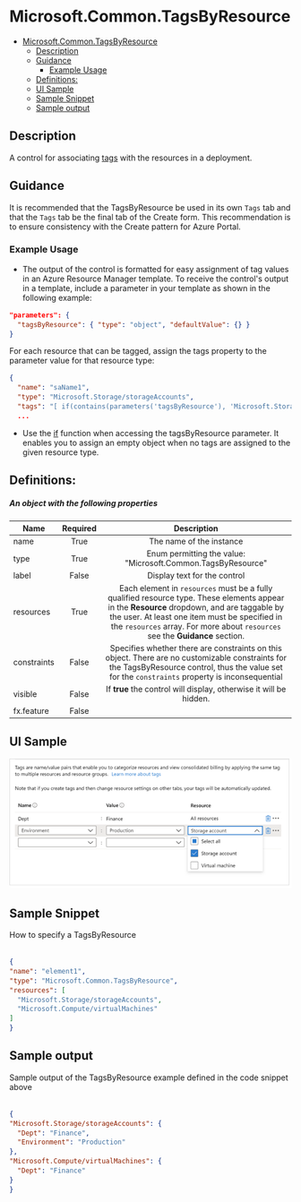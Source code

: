 <a name="microsoft-common-tagsbyresource"></a>
# Microsoft.Common.TagsByResource
* [Microsoft.Common.TagsByResource](#microsoft-common-tagsbyresource)
    * [Description](#microsoft-common-tagsbyresource-description)
    * [Guidance](#microsoft-common-tagsbyresource-guidance)
        * [Example Usage](#microsoft-common-tagsbyresource-guidance-example-usage)
    * [Definitions:](#microsoft-common-tagsbyresource-definitions)
    * [UI Sample](#microsoft-common-tagsbyresource-ui-sample)
    * [Sample Snippet](#microsoft-common-tagsbyresource-sample-snippet)
    * [Sample output](#microsoft-common-tagsbyresource-sample-output)

<a name="microsoft-common-tagsbyresource-description"></a>
## Description
A control for associating [tags](https://docs.microsoft.com/en-us/azure/azure-resource-manager/management/tag-resources?tabs=json) with the resources in a deployment.
<a name="microsoft-common-tagsbyresource-guidance"></a>
## Guidance
It is recommended that the TagsByResource be used in its own `Tags` tab and that the `Tags` tab be the final tab of the Create form. This recommendation is to ensure consistency with the Create pattern for Azure Portal.

<a name="microsoft-common-tagsbyresource-guidance-example-usage"></a>
### Example Usage

- The output of the control is formatted for easy assignment of tag values in an Azure Resource Manager template. To receive the control's output in a template, include a parameter in your template as shown in the following example:

```json
"parameters": {
  "tagsByResource": { "type": "object", "defaultValue": {} }
}
```

For each resource that can be tagged, assign the tags property to the parameter value for that resource type:

```json
{
  "name": "saName1",
  "type": "Microsoft.Storage/storageAccounts",
  "tags": "[ if(contains(parameters('tagsByResource'), 'Microsoft.Storage/storageAccounts'), parameters('tagsByResource')['Microsoft.Storage/storageAccounts'], json('{}')) ]",
  ...
```

- Use the [if](https://docs.microsoft.com/en-us/azure/azure-resource-manager/templates/template-functions-logical#if) function when accessing the tagsByResource parameter. It enables you to assign an empty object when no tags are assigned to the given resource type.

<a name="microsoft-common-tagsbyresource-definitions"></a>
## Definitions:
<a name="microsoft-common-tagsbyresource-definitions-an-object-with-the-following-properties"></a>
##### An object with the following properties
| Name | Required | Description
| ---|:--:|:--:|
|name|True|The name of the instance
|type|True|Enum permitting the value: "Microsoft.Common.TagsByResource"
|label|False|Display text for the control
|resources|True|Each element in <code>resources</code> must be a fully qualified resource type. These elements appear in the **Resource** dropdown, and are taggable by the user. At least one item must be specified in the <code>resources</code> array. For more about <code>resources</code> see the **Guidance** section.
|constraints|False|Specifies whether there are constraints on this object. There are no customizable constraints for the TagsByResource control, thus the value set for the <code>constraints</code> property is inconsequential
|visible|False|If **true** the control will display, otherwise it will be hidden.
|fx.feature|False|
<a name="microsoft-common-tagsbyresource-ui-sample"></a>
## UI Sample
![alt-text](../media/dx/controls/dx-control-Microsoft.Common.TagsByResource.png "UI sample of a TagsByResource control")  
<a name="microsoft-common-tagsbyresource-sample-snippet"></a>
## Sample Snippet
How to specify a TagsByResource
```json

{
"name": "element1",
"type": "Microsoft.Common.TagsByResource",
"resources": [
  "Microsoft.Storage/storageAccounts",
  "Microsoft.Compute/virtualMachines"
]
}

```
<a name="microsoft-common-tagsbyresource-sample-output"></a>
## Sample output
Sample output of the TagsByResource example defined in the code snippet above
```json

{
"Microsoft.Storage/storageAccounts": {
  "Dept": "Finance",
  "Environment": "Production"
},
"Microsoft.Compute/virtualMachines": {
  "Dept": "Finance"
}
}

```
